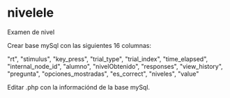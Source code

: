 # nivelele
Examen de nivel

Crear base mySql con las siguientes 16 columnas:

"rt", "stimulus", "key_press", "trial_type", "trial_index", "time_elapsed", "internal_node_id", "alumno", "nivelObtenido", "responses", "view_history", "pregunta", "opciones_mostradas", "es_correct", "niveles", "value"


Editar .php  con la informaciónd de la base mySql.







